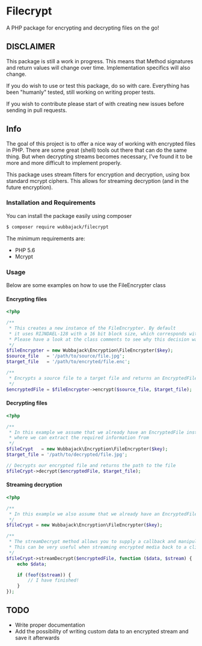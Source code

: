 # Filecrypt
A PHP package for encrypting and decrypting files on the go!

## DISCLAIMER
This package is still a work in progress. This means that Method signatures and return values will change over time. Implementation specifics will also change.

If you do wish to use or test this package, do so with care. Everything has been "humanly" tested, still working on writing proper tests.

If you wish to contribute please start of with creating new issues before sending in pull requests.

## Info
The goal of this project is to offer a nice way of working with encrypted files in PHP. There are some great (shell) tools out there that can do the same thing. But when decrypting streams becomes necessary, I've found it to be more and more difficult to implement properly.

This package uses stream filters for encryption and decryption, using box standard mcrypt ciphers. This allows for streaming decryption (and in the future encryption).

### Installation and Requirements
You can install the package easily using composer
```bash
$ composer require wubbajack/filecrypt
```

The minimum requirements are:
 - PHP 5.6
 - Mcrypt

### Usage
Below are some examples on how to use the FileEncrypter class

#### Encrypting files
```php
<?php

/**
 * This creates a new instance of the FileEncrypter. By default
 * it uses RIJNDAEL-128 with a 16 bit block size, which corresponds with the AES standard.
 * Please have a look at the class comments to see why this decision was made
 */
$fileEncrypter = new Wubbajack\Encryption\FileEncrypter($key);
$source_file   = '/path/to/source/file.jpg';
$target_file   = '/path/to/encryted/file.enc';

/**
 * Encrypts a source file to a target file and returns an EncryptedFile instance
 */
$encryptedFile = $fileEncrypter->encrypt($source_file, $target_file);
```

#### Decrypting files
```php
<?php

/**
 * In this example we assume that we already have an EncryptedFile instance
 * where we can extract the required information from
 */
$fileCrypt   = new Wubbajack\Encryption\FileEncrypter($key);
$target_file = '/path/to/decrypted/file.jpg';

// Decrypts our encrypted file and returns the path to the file
$fileCrypt->decrypt($encryptedFile, $target_file);
```

#### Streaming decryption
```php
<?php

/**
 * In this example we also assume that we already have an EncryptedFile instance
 */
$fileCrypt = new Wubbajack\Encryption\FileEncrypter($key);

/**
 * The streamDecrypt method allows you to supply a callback and manipulate or echo the data.
 * This can be very useful when streaming encrypted media back to a client.
 */
$fileCrypt->streamDecrypt($encryptedFile, function ($data, $stream) {
    echo $data;

    if (feof($stream)) {
        // I have finished!
    }
});
```

## TODO
 - Write proper documentation
 - Add the possibility of writing custom data to an encrypted stream and save it afterwards
